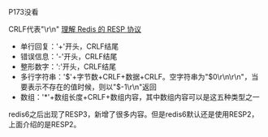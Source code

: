 P173没看

CRLF代表"\r\n"
[理解 Redis 的 RESP 协议](https://moelove.info/2017/03/05/%E7%90%86%E8%A7%A3-Redis-%E7%9A%84-RESP-%E5%8D%8F%E8%AE%AE/)
* 单行回复：'+'开头，CRLF结尾
* 错误信息：'-'开头，CRLF结尾
* 整形数字：':'开头，CRLF结尾
* 多行字符串：'\$'+字节数+CRLF+数据+CRLF。空字符串为"\$0\r\n\r\n"，当要表示不存在的值时候，则以"$-1\r\n"返回
* 数组：'*'+数组长度+CRLF+数组内容，其中数组内容可以是这五种类型之一

redis6之后出现了RESP3，新增了很多内容。但是redis6默认还是使用RESP2，上面介绍的是RESP2。
